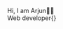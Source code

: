 Hi, I am Arjun🙋‍♂️ <br>
Web developer{}

<!---
Arjun4singh/Arjun4singh is a ✨ special ✨ repository because its `README.md` (this file) appears on your GitHub profile.
You can click the Preview link to take a look at your changes.
--->
